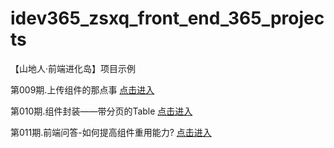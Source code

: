 # idev365_zsxq_front_end_365_projects
【山地人·前端进化岛】项目示例

第009期.上传组件的那点事 [点击进入](./009.file_upload/README.md)

第010期.组件封装——带分页的Table [点击进入](./010.pagination/README.md)

第011期.前端问答-如何提高组件重用能力? [点击进入](./011.element_table_with_pagination_component/README.md)
